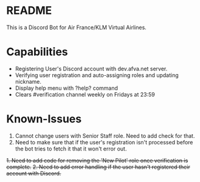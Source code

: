 # README

This is a Discord Bot for Air France/KLM Virtual Airlines.

# Capabilities

- Registering User's Discord account with dev.afva.net server.
- Verifying user registration and auto-assigning roles and updating nickname.
- Display help menu with ?help? command
- Clears #verification channel weekly on Fridays at 23:59

# Known-Issues

1. Cannot change users with Senior Staff role. Need to add check for that.
2. Need to make sure that if the user's registration isn't processed before the bot tries to fetch it that it won't error out.

~~1. Need to add code for removing the 'New Pilot' role once verification is complete.~~
~~2. Need to add error handling if the user hasn't registered their account with Discord.~~